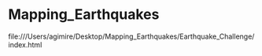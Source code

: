 # Mapping_Earthquakes
file:///Users/agimire/Desktop/Mapping_Earthquakes/Earthquake_Challenge/index.html
